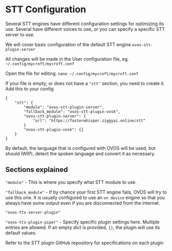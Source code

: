 # STT Configuration
Several STT engines have different configuration settings for optimizing its use.  Several have different voices to use, or you can specify a specific STT server to use.

We will cover basic configuration of the default STT engine `ovos-stt-plugin-server`

All changes will be made in the User configuration file, eg. `~/.config/mycroft/mycroft.conf`

Open the file for editing.  `nano ~/.config/mycroft/mycroft.conf`

If your file is empty, or does not have a `"stt"` section, you need to create it.  Add this to your config

```
{
    "stt": {
        "module": "ovos-stt-plugin-server",
        "fallback_module": "ovos-stt-plugin-vosk",
        "ovos-stt-plugin-server": {
            "url": "https://fasterwhisper.ziggyai.online/stt"
        }
        "ovos-stt-plugin-vosk": {}
    }
}
```

By default, the language that is configured with OVOS will be used, but should (WIP), detect the spoken language and convert it as necessary.

## Sections explained

`"module"` - This is where you specify what STT module to use.

`"fallback_module"` - If by chance your first STT engine fails, OVOS will try to use this one.  It is usually configured to use an `on device` engine so that you always have some output even if you are disconnected from the internet.

`"ovos-tts-server-plugin"`

`"ovos-tts-plugin-piper"` - Specify specific plugin settings here.  Multiple entries are allowed.  If an empty dict is provided, `{}`, the plugin will use its default values.

Refer to the STT plugin GitHub repository for specifications on each plugin
